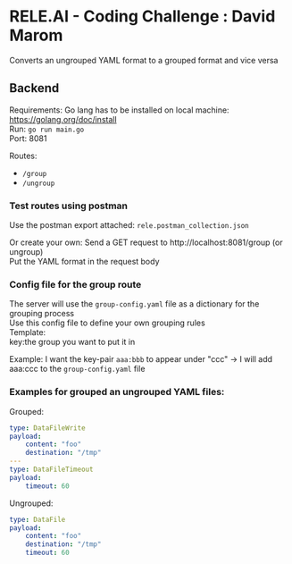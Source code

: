 # RELE.AI - Coding Challenge : David Marom
Converts an ungrouped YAML format to a grouped format and vice versa

## Backend
Requirements: Go lang has to be installed on local machine: https://golang.org/doc/install \
Run: `go run main.go` \
Port: 8081 

Routes:
  - ```/group```
  - ```/ungroup```

### Test routes using postman
Use the postman export attached: `rele.postman_collection.json`

Or create your own:
Send a GET request to http://localhost:8081/group (or ungroup) \
Put the YAML format in the request body

### Config file for the group route

The server will use the `group-config.yaml` file as a dictionary for the grouping process \
Use this config file to define your own grouping rules \
Template: \
key:the group you want to put it in

Example: I want the key-pair `aaa:bbb` to appear under "ccc" -> I will add aaa:ccc to the `group-config.yaml` file

### Examples for grouped an ungrouped YAML files:
Grouped:
```yaml
type: DataFileWrite
payload:
    content: "foo"
    destination: "/tmp"
---
type: DataFileTimeout
payload:
    timeout: 60
```

Ungrouped:
```yaml
type: DataFile
payload:
    content: "foo"
    destination: "/tmp"
    timeout: 60
```
